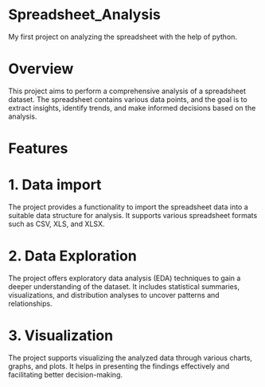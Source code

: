 # Spreadsheet_Analysis
My first project on analyzing the spreadsheet with the help of python.

# Overview
This project aims to perform a comprehensive analysis of a spreadsheet dataset. The spreadsheet contains various data points, and the goal is to extract insights, identify trends, and make informed decisions based on the analysis.

# Features
# 1. Data import 
The project provides a functionality to import the spreadsheet data into a suitable data structure for analysis. It supports various spreadsheet formats such as CSV, XLS, and XLSX.
# 2. Data Exploration 
The project offers exploratory data analysis (EDA) techniques to gain a deeper understanding of the dataset. It includes statistical summaries, visualizations, and distribution analyses to uncover patterns and relationships.
# 3. Visualization
The project supports visualizing the analyzed data through various charts, graphs, and plots. It helps in presenting the findings effectively and facilitating better decision-making.


